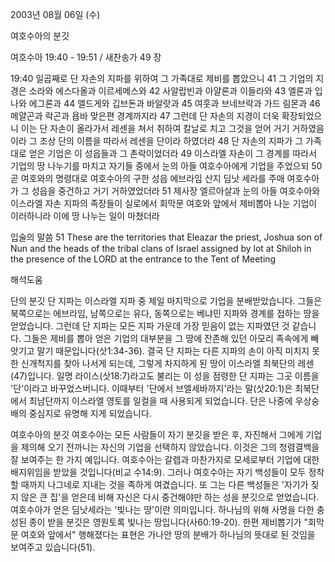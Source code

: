 2003년 08월 06일 (수)

여호수아의 분깃



여호수아 19:40 - 19:51 / 새찬송가 49 장


19:40 일곱째로 단 자손의 지파를 위하여 그 가족대로 제비를 뽑았으니
41 그 기업의 지경은 소라와 에스다올과 이르세메스와
42 사알랍빈과 아얄론과 이들라와
43 엘론과 입나와 에그론과
44 엘드게와 깁브돈과 바알랏과
45 여훗과 브네브락과 가드 림몬과
46 메얄곤과 락곤과 욥바 맞은편 경계까지라
47 그런데 단 자손의 지경이 더욱 확장되었으니 이는 단 자손이 올라가서 레센을 쳐서 취하여 칼날로 치고 그것을 얻어 거기 거하였음이라 그 조상 단의 이름을 따라서 레센을 단이라 하였더라
48 단 자손의 지파가 그 가족대로 얻은 기업은 이 성읍들과 그 촌락이었더라
49 이스라엘 자손이 그 경계를 따라서 기업의 땅 나누기를 마치고 자기들 중에서 눈의 아들 여호수아에게 기업을 주었으되
50 곧 여호와의 명령대로 여호수아의 구한 성읍 에브라임 산지 딤낫 세라를 주매 여호수아가 그 성읍을 중건하고 거기 거하였었더라
51 제사장 엘르아살과 눈의 아들 여호수아와 이스라엘 자손 지파의 족장들이 실로에서 회막문 여호와 앞에서 제비뽑아 나눈 기업이 이러하니라 이에 땅 나누는 일이 마쳤더라

입술의 말씀
51 These are the territories that Eleazar the priest, Joshua son of Nun and the heads of the tribal clans of Israel assigned by lot at Shiloh in the presence of the LORD at the entrance to the Tent of Meeting

해석도움





단의 분깃
단 지파는 이스라엘 지파 중 제일 마지막으로 기업을 분배받았습니다.  그들은 북쪽으로는 에브라임, 남쪽으로는 유다, 동쪽으로는 베냐민 지파와 경계를 접하는 땅을 얻었습니다.  그런데 단 지파는 모든 지파 가운데 가장 믿음이 없는 지파였던 것 같습니다.  그들은 제비를 뽑아 얻은 기업의 대부분을 그 땅에 잔존해 있던 아모리 족속에게 빼앗기고 말기 때문입니다(삿1:34-36).  결국 단 지파는 다른 지파의 손이 아직 미치지 못한 신개척지를 찾아 나서게 되는데, 그렇게 차지하게 된 땅이 이스라엘 최북단의 레센(47)입니다.  일명 라이스(삿18:7)라고도 불리는 이 성을 점령한 단 지파는 그곳 이름을 '단'이라고 바꾸었스버니다.  이때부터 '단에서 브엘세바까지'라는 말(삿20:1)은 최북단에서 최남단까지 이스라엘 영토를 일컬을 때 사용되게 되었습니다.  단은 나중에 우상숭배의 중심지로 유명해 지게 되었습니다.

여호수아의 분깃
여호수아는 모든 사람들이 자기 분깃을 받은 후, 자진해서 그에게 기업을 제의해 오기 전까니는 자신의 기업을 선택하지 않았습니다.  이것은 그의 청렴결백을 잘 보여주는 한 가지 예입니다.  여호수아는 갈렙과 마찬가지로 모세로부터 기업에 대한 배지위임을 받았을 것입니다(비교 수14:9).  그러나 여호수아는 자기 백성들이 모두 정착할 때까지 나그네로 지내는 것을 족하게 여겼습니다.  또 그는 다른 백성들은 '자기가 짖지 않은 큰 집'을 얻은데 비해 자신은 다시 중건해야만 하는 성을 분깃으로 얻었습니다.  여호수아가 얻은 딤낫세라는 '빛나는 땅'이란 의미입니다.  하나님의 위해 사명을 다한 충성된 종이 받을 분깃은 영원토록 빛나는 땅입니다(사60:19-20).  한편 제비뽑기가 "회막문 여호와 앞에서" 행해졌다는 표현은 가나안 땅의 분배가 하나님의 뜻대로 된 것임을 보여주고 있습니다(51).